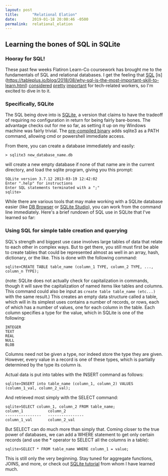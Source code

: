 ```yaml
---
layout: post
title:      "Relational Elation"
date:       2019-01-18 20:00:46 -0500
permalink:  relational_elation
---
```


## Learning the bones of SQL in SQLite

### Hooray for SQL!

These past few weeks Flatiron Learn-Co coursework has brought me to the fundamentals of SQL and relational databases. I get the feeling that [SQL](https://www.linkedin.com/pulse/why-you-should-learn-sql-brewster-knowlton/) [is] (https://tableplus.io/blog/2018/08/why-sql-is-the-most-important-skill-to-learn.html) [considered](https://codingsight.com/structured-query-language-importance-of-learning-sql/) [pretty](https://www.dataquest.io/blog/why-sql-is-the-most-important-language-to-learn/) [important](http://blog.stoneriverelearning.com/6-reasons-why-you-should-learn-sql/) for tech-related workers, so I'm excited to dive in to it.

### Specifically, SQLite

The SQL being dove into is [SQLite](https://www.sqlite.org/), a version that claims to have the tradeoff of requiring no configuration in return for being fairly bare-bones. The advantage checks out for me so far, as setting it up on my Windows machine was fairly trivial. The [pre-compiled binary](https://www.sqlite.org/download.html) adds sqlite3 as a PATH command, allowing cmd or powershell immediate access.

From there, you can create a database immediately and easily:
```
> sqlite3 new_database_name.db
```
will create a new empty database if none of that name are in the current directory, and load the sqlite program, giving you this prompt:
```
SQLite version 3.7.12 2013-03-19 12:42:02
Enter ".help" for instructions
Enter SQL statements terminated with a ";"
sqlite>
```
While there are various tools that may make working with a SQLite database easier (like [DB Browser](https://sqlitebrowser.org/) or [SQLite Studio](https://sqlitestudio.pl/index.rvt)), you can work from the command line immediately. Here's a brief rundown of SQL use in SQLite that I've learned so far:

### Using SQL for simple table creation and querying

SQL's strength and biggest use case involves large tables of data that relate to each other in complex ways. But to get there, you still must first be able to create tables that could be represented almost as well in an array, hash, dictionary, or the like. This is done with the following command: 

```
sqlite>CREATE TABLE table_name (column_1 TYPE, column_2 TYPE, ..., column_n TYPE);
```
(note: SQLite does not actually check for capitalization in commands, though it will save the capitalization of named items like tables and columns. This command could also be input as `create table table_name (etc...)` with the same result.)
This creates an empty data structure called a table, which will in its simplest uses contains a number of records, or rows, each of which has a number of values, one for each column in the table. Each column specifies a type for the value, which in SQLite is one of the following:
```
INTEGER
TEXT
REAL
NULL
BLOB
```
Columns need not be given a type, nor indeed store the type they are given. However, every value in a record is one of these types, which is partially determined by the type its column is.

Actual data is put into tables with the INSERT command as follows:
```
sqlite>INSERT into table_name (column_1, column_2) VALUES (column_1_val, column_2_val);
```

And retrieved most simply with the SELECT command:
```
sqlite>SELECT column_1, column_2 FROM table_name;
column_1           column_2
----------------   ----------------
column_1_val       column_2_val
```

But SELECT can do much more than simply that. Coming closer to the true power of databases, we can add a WHERE statement to get only certain records (and use the * operator to SELECT all the columns in a table):
```
sqlite>SELECT * FROM table_name WHERE column_1 = value;
```

This is still only the very beginning. Stay tuned for aggregate functions, JOINS, and more, or check out [SQLite tutorial](http://www.sqlitetutorial.net) from whom I have learned much.



